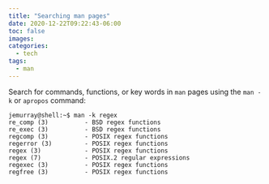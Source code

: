 ```yaml
---
title: "Searching man pages"
date: 2020-12-22T09:22:43-06:00
toc: false
images:
categories:
  - tech
tags: 
  - man
---
```


Search for commands, functions, or key words in `man` pages using the `man -k` or `apropos` command:

```
jemurray@shell:~$ man -k regex
re_comp (3)          - BSD regex functions
re_exec (3)          - BSD regex functions
regcomp (3)          - POSIX regex functions
regerror (3)         - POSIX regex functions
regex (3)            - POSIX regex functions
regex (7)            - POSIX.2 regular expressions
regexec (3)          - POSIX regex functions
regfree (3)          - POSIX regex functions
```

